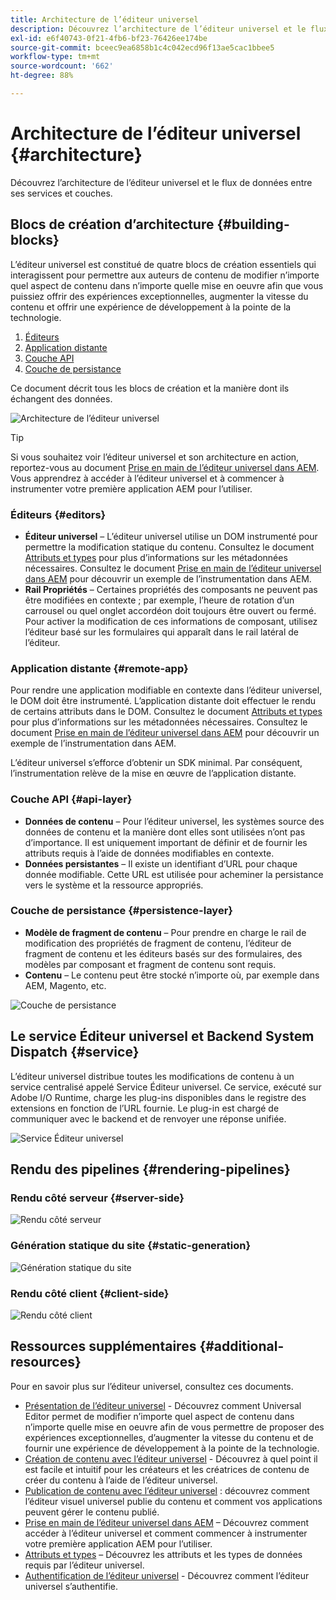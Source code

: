 ```yaml
---
title: Architecture de l’éditeur universel
description: Découvrez l’architecture de l’éditeur universel et le flux de données entre ses services et couches.
exl-id: e6f40743-0f21-4fb6-bf23-76426ee174be
source-git-commit: bceec9ea6858b1c4c042ecd96f13ae5cac1bbee5
workflow-type: tm+mt
source-wordcount: '662'
ht-degree: 88%

---
```


# Architecture de l’éditeur universel {#architecture}

Découvrez l’architecture de l’éditeur universel et le flux de données entre ses services et couches.

## Blocs de création d’architecture {#building-blocks}

L’éditeur universel est constitué de quatre blocs de création essentiels qui interagissent pour permettre aux auteurs de contenu de modifier n’importe quel aspect de contenu dans n’importe quelle mise en oeuvre afin que vous puissiez offrir des expériences exceptionnelles, augmenter la vitesse du contenu et offrir une expérience de développement à la pointe de la technologie.

1. [Éditeurs](#editors)
1. [Application distante](#remote-app)
1. [Couche API](#api-layer)
1. [Couche de persistance](#persistence-layer)

Ce document décrit tous les blocs de création et la manière dont ils échangent des données.

![Architecture de l’éditeur universel](assets/architecture.png)

>[!TIP]
>
>Si vous souhaitez voir l’éditeur universel et son architecture en action, reportez-vous au document [Prise en main de l’éditeur universel dans AEM](getting-started.md). Vous apprendrez à accéder à l’éditeur universel et à commencer à instrumenter votre première application AEM pour l’utiliser.

### Éditeurs {#editors}

* **Éditeur universel** – L’éditeur universel utilise un DOM instrumenté pour permettre la modification statique du contenu. Consultez le document [Attributs et types](attributes-types.md) pour plus d’informations sur les métadonnées nécessaires. Consultez le document [Prise en main de l’éditeur universel dans AEM](getting-started.md) pour découvrir un exemple de l’instrumentation dans AEM.
* **Rail Propriétés** – Certaines propriétés des composants ne peuvent pas être modifiées en contexte ; par exemple, l’heure de rotation d’un carrousel ou quel onglet accordéon doit toujours être ouvert ou fermé. Pour activer la modification de ces informations de composant, utilisez l’éditeur basé sur les formulaires qui apparaît dans le rail latéral de l’éditeur.

### Application distante {#remote-app}

Pour rendre une application modifiable en contexte dans l’éditeur universel, le DOM doit être instrumenté. L’application distante doit effectuer le rendu de certains attributs dans le DOM. Consultez le document [Attributs et types](attributes-types.md) pour plus d’informations sur les métadonnées nécessaires. Consultez le document [Prise en main de l’éditeur universel dans AEM](getting-started.md) pour découvrir un exemple de l’instrumentation dans AEM.

L’éditeur universel s’efforce d’obtenir un SDK minimal. Par conséquent, l’instrumentation relève de la mise en œuvre de l’application distante.

### Couche API {#api-layer}

* **Données de contenu** – Pour l’éditeur universel, les systèmes source des données de contenu et la manière dont elles sont utilisées n’ont pas d’importance. Il est uniquement important de définir et de fournir les attributs requis à l’aide de données modifiables en contexte.
* **Données persistantes** – Il existe un identifiant d’URL pour chaque donnée modifiable. Cette URL est utilisée pour acheminer la persistance vers le système et la ressource appropriés.

### Couche de persistance {#persistence-layer}

* **Modèle de fragment de contenu** – Pour prendre en charge le rail de modification des propriétés de fragment de contenu, l’éditeur de fragment de contenu et les éditeurs basés sur des formulaires, des modèles par composant et fragment de contenu sont requis.
* **Contenu** – Le contenu peut être stocké n’importe où, par exemple dans AEM, Magento, etc.

![Couche de persistance](assets/persistence-layer.png)

## Le service Éditeur universel et Backend System Dispatch {#service}

L’éditeur universel distribue toutes les modifications de contenu à un service centralisé appelé Service Éditeur universel. Ce service, exécuté sur Adobe I/O Runtime, charge les plug-ins disponibles dans le registre des extensions en fonction de l’URL fournie. Le plug-in est chargé de communiquer avec le backend et de renvoyer une réponse unifiée.

![Service Éditeur universel](assets/universal-editor-service.png)

## Rendu des pipelines {#rendering-pipelines}

### Rendu côté serveur {#server-side}

![Rendu côté serveur](assets/server-side.png)

### Génération statique du site {#static-generation}

![Génération statique du site](assets/static-generation.png)

### Rendu côté client {#client-side}

![Rendu côté client](assets/client-side.png)

## Ressources supplémentaires {#additional-resources}

Pour en savoir plus sur l’éditeur universel, consultez ces documents.

* [Présentation de l’éditeur universel](introduction.md) - Découvrez comment Universal Editor permet de modifier n’importe quel aspect de contenu dans n’importe quelle mise en oeuvre afin de vous permettre de proposer des expériences exceptionnelles, d’augmenter la vitesse du contenu et de fournir une expérience de développement à la pointe de la technologie.
* [Création de contenu avec l’éditeur universel](authoring.md) - Découvrez à quel point il est facile et intuitif pour les créateurs et les créatrices de contenu de créer du contenu à l’aide de l’éditeur universel.
* [Publication de contenu avec l’éditeur universel](publishing.md) : découvrez comment l’éditeur visuel universel publie du contenu et comment vos applications peuvent gérer le contenu publié.
* [Prise en main de l’éditeur universel dans AEM](getting-started.md) – Découvrez comment accéder à l’éditeur universel et comment commencer à instrumenter votre première application AEM pour l’utiliser.
* [Attributs et types](attributes-types.md) – Découvrez les attributs et les types de données requis par l’éditeur universel.
* [Authentification de l’éditeur universel](authentication.md) - Découvrez comment l’éditeur universel s’authentifie.

